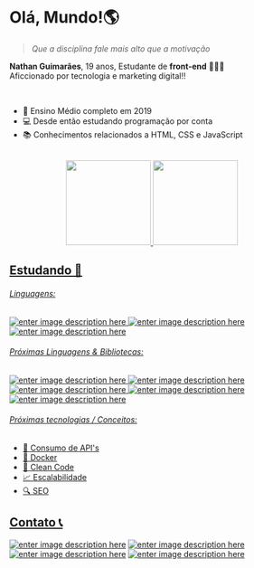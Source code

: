 # Olá, Mundo!🌎

> _Que a disciplina fale mais alto que a motivação_

**Nathan Guimarães**, 19 anos, Estudante de **front-end** 👨🏾‍💻 <br>
Aficcionado por tecnologia e marketing digital!!

<br>

- 📆 Ensino Médio completo em 2019
- 💻 Desde então estudando programação por conta
- 📚 Conhecimentos relacionados a HTML, CSS e JavaScript

<br>

<div align="center">
  <a href="https://github.com/rafaballerini">
  <img height="150em" src="https://github-readme-stats.vercel.app/api?username=nathanhgo&show_icons=true&theme=dark&include_all_commits=true&count_private=true"/>
  <img height="150em" src="https://github-readme-stats.vercel.app/api/top-langs/?username=nathanhgo&layout=compact&langs_count=7&theme=dark"/>
</div>

## Estudando 📖

###### Linguagens:

![enter image description here](https://img.shields.io/badge/-JavaScript-yellow?style=for-the-badge&logo=javascript&logoColor=white)
![enter image description here](https://img.shields.io/badge/-HTML-blue?style=for-the-badge&logo=HTML5&logoColor=white)
![enter image description here](https://img.shields.io/badge/-CSS-orange?style=for-the-badge&logo=CSS3&logoColor=white)

###### Próximas Linguagens & Bibliotecas:

![enter image description here](https://img.shields.io/badge/-React-lightblue?style=for-the-badge&logo=react&logoColor=white)
![enter image description here](https://img.shields.io/badge/-jQuery-blue?style=for-the-badge&logo=jquery&logoColor=white)
![enter image description here](https://img.shields.io/badge/-Bootstrap-purple?style=for-the-badge&logo=Bootstrap&logoColor=white)
![enter image description here](https://img.shields.io/badge/-Node.JS-green?style=for-the-badge&logo=node.JS&logoColor=white)
![enter image description here](https://img.shields.io/badge/-Banco_de_Dados-brown?style=for-the-badge&logo=mariadb&logoColor=white)

###### Próximas tecnologias / Conceitos:

- 🔌 Consumo de API's
- 🐳 Docker
- 🧹 Clean Code
- 📈 Escalabilidade
- 🔍 SEO

## Contato 📞

<a href="https://instagram.com/nathanhgo">![enter image description here](https://img.shields.io/badge/-@nathanhgo-pink?style=for-the-badge&logo=instagram)</a>
<a href="https://www.linkedin.com/in/nathanguimaraes/">![enter image description here](https://img.shields.io/badge/-Nathan_Guimarães-blue?style=for-the-badge&logo=linkedin)</a>
<a href="mailto:nathanhguimaraes@gmail.com">![enter image description here](https://img.shields.io/badge/-nathanhguimaraes@gmail.com-pink?style=for-the-badge&logo=gmail)</a>
<a href="https://linktr.ee/nathanhgo">![enter image description here](https://img.shields.io/badge/-outros_links-blue?style=for-the-badge&logo=linktree)</a>
